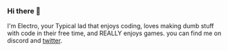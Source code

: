 ### Hi there 👋

I'm Electro, your Typical lad that enjoys coding, loves making dumb stuff with code in their free time, and REALLY enjoys games. you can find me on discord and [twitter](https://twitter.com/poweredbyelectr).
<!--
Here's a list of quick trivia about myself:
- 🔭 I’m currently working on [Project Lotus](https://github.com/lotus-gd), an overall stats leaderboard for geometry dash, with me being one of the Front-End devs for it.
- 🌱 I’m currently learning C++, Go, Haskell, and Reverse Engineering
- 👯 I’m looking to collaborate on Projects that can help improve communities
- 💬 Ask me about Anything, literally. My contact info is right under this.
- 📫 How to reach me: Discord: Electro#8628, [Twitter](https://twitter.com/poweredbyelectr).
- 😄 Pronouns: Any pronouns work actually.
- ⚡ Fun fact: I started Coding when I was 9, making me a coder for six years and counting.
-->
<!--
# Miscellaneous Stuffs:

My Github stats:


<img align="right" width="55%" src="https://github-readme-stats.vercel.app/api?username=efwxx&count_private=true&show_icons=true&theme=react" />
-->
